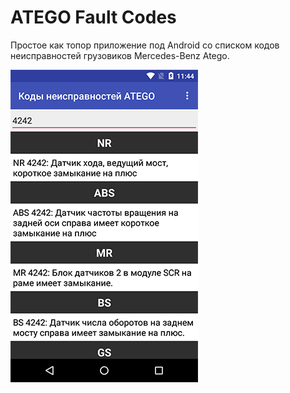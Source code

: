 # ATEGO Fault Codes
Простое как топор приложение под Android со списком кодов неисправностей грузовиков Mercedes-Benz Atego.

![](https://raw.githubusercontent.com/brevis/ategofaultcodes/ca58ed45612a03f94dfc472c7a797cc1efff62c3/ategofaultcodes.png)

